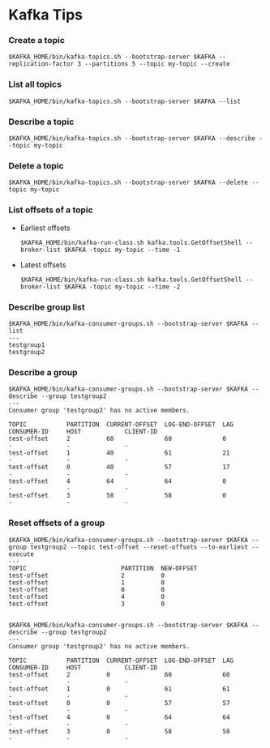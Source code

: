 # Kafka Tips

### Create a topic

    $KAFKA_HOME/bin/kafka-topics.sh --bootstrap-server $KAFKA --replication-factor 3 --partitions 5 --topic my-topic --create

### List all topics

    $KAFKA_HOME/bin/kafka-topics.sh --bootstrap-server $KAFKA --list

### Describe a topic

    $KAFKA_HOME/bin/kafka-topics.sh --bootstrap-server $KAFKA --describe --topic my-topic
    
### Delete a topic    
    
    $KAFKA_HOME/bin/kafka-topics.sh --bootstrap-server $KAFKA --delete --topic my-topic

### List offsets of a topic

* Earliest offsets
    
    ```
    $KAFKA_HOME/bin/kafka-run-class.sh kafka.tools.GetOffsetShell --broker-list $KAFKA -topic my-topic --time -1
    ```

* Latest offsets

    ```
    $KAFKA_HOME/bin/kafka-run-class.sh kafka.tools.GetOffsetShell --broker-list $KAFKA -topic my-topic --time -2
    ```
    
### Describe group list

    $KAFKA_HOME/bin/kafka-consumer-groups.sh --bootstrap-server $KAFKA --list
    ---
    testgroup1
    testgroup2

### Describe a group

    $KAFKA_HOME/bin/kafka-consumer-groups.sh --bootstrap-server $KAFKA --describe --group testgroup2
    ---
    Consumer group 'testgroup2' has no active members.
    
    TOPIC           PARTITION  CURRENT-OFFSET  LOG-END-OFFSET  LAG             CONSUMER-ID     HOST            CLIENT-ID
    test-offset     2          60              60              0               -               -               -
    test-offset     1          40              61              21              -               -               -
    test-offset     0          40              57              17              -               -               -
    test-offset     4          64              64              0               -               -               -
    test-offset     3          58              58              0               -               -               -
    
### Reset offsets of a group

    $KAFKA_HOME/bin/kafka-consumer-groups.sh --bootstrap-server $KAFKA --group testgroup2 --topic test-offset --reset-offsets --to-earliest --execute
    ---
    TOPIC                          PARTITION  NEW-OFFSET
    test-offset                    2          0
    test-offset                    1          0
    test-offset                    0          0
    test-offset                    4          0
    test-offset                    3          0


    $KAFKA_HOME/bin/kafka-consumer-groups.sh --bootstrap-server $KAFKA --describe --group testgroup2
    ---
    Consumer group 'testgroup2' has no active members.

    TOPIC           PARTITION  CURRENT-OFFSET  LOG-END-OFFSET  LAG             CONSUMER-ID     HOST            CLIENT-ID
    test-offset     2          0               60              60              -               -               -
    test-offset     1          0               61              61              -               -               -
    test-offset     0          0               57              57              -               -               -
    test-offset     4          0               64              64              -               -               -
    test-offset     3          0               58              58              -               -               -
